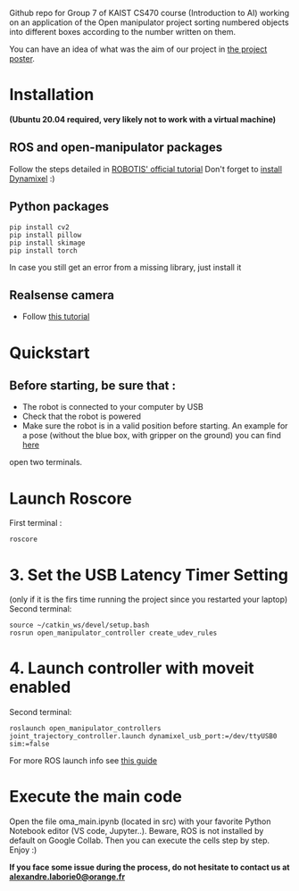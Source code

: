 
Github repo for Group 7 of KAIST CS470 course (Introduction to AI) working on an application of the Open manipulator project sorting numbered objects into different boxes according to the number written on them.

You can have an idea of what was the aim of our project in [the project poster](https://github.com/a-laborie/Group10-CS470-fall2022/blob/main/doc/Team_7_poster_file.pdf).
 
 # Installation 
 **(Ubuntu 20.04 required, very likely not to work with a virtual machine)**
 
 ## ROS and open-manipulator packages
 Follow the steps detailed in [ROBOTIS' official tutorial]()
 Don't forget to [install Dynamixel](https://emanual.robotis.com/docs/en/software/dynamixel/dynamixel_wizard2/#software-installation) :) 
 
 ## Python packages
 ```
 pip install cv2
 pip install pillow
 pip install skimage
 pip install torch
 ```
 In case you still get an error from a missing library, just install it
 ## Realsense camera
 * Follow [this tutorial](https://github.com/a-laborie/Group10-CS470-fall2022/blob/main/doc/realsense-notice.md)  
 
 # Quickstart
 
 ## Before starting, be sure that :  
* The robot is connected to your computer by USB    
* Check that the robot is powered
* Make sure the robot is in a valid position before starting. An example for a pose (without the blue box, with gripper on the ground) you can find [here](https://github.com/a-laborie/Group10-CS470-fall2022/blob/main/maxresdefault.jpg) 

open two terminals.  
# Launch Roscore
First terminal :  
```
roscore
```

# 3. Set the USB Latency Timer Setting 
(only if it is the firs time running the project since you restarted your laptop)
Second terminal:  
```
source ~/catkin_ws/devel/setup.bash
rosrun open_manipulator_controller create_udev_rules
```

# 4. Launch controller with moveit enabled
Second terminal:  
```
roslaunch open_manipulator_controllers joint_trajectory_controller.launch dynamixel_usb_port:=/dev/ttyUSB0 sim:=false
```

For more ROS launch info see [this guide](https://github.com/a-laborie/Group10-CS470-fall2022/blob/main/src/open-manipulator-quickstart.md)

# Execute the main code

Open the file oma_main.ipynb (located in src) with your favorite Python Notebook editor (VS code, Jupyter..). Beware, ROS is not installed by default on Google Collab.
Then you can execute the cells step by step.
Enjoy :)


**If you face some issue during the process, do not hesitate to contact us at alexandre.laborie0@orange.fr**

